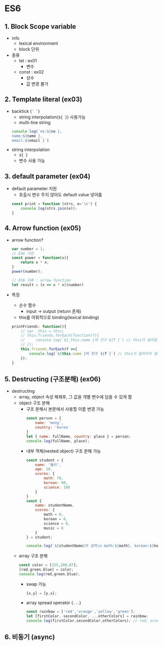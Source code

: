 # ES6

## 1. Block Scope variable

* info
    * lexical environment
    * block 단위
* 종류
    * let : ex01
        * 변수
    * const : ex02
        * 상수
        * 값 변경 불가

## 2. Template literal (ex03)

* backtick (``` ` ` ```)
    * string interpolation(``` ${ } ```) 사용가능
    * multi-line string
    ```js
    console.log(`no:${no },
    name:${name },
    email:${email }`)
    ```
* string interpolation
    * ``` ${ } ```
    * 변수 사용 가능

## 3. default parameter (ex04)

* default parameter 지원
    * 호출시 변수 주지 않아도 default value 넣어줌
    ```js
    const print = function (strs, e='\n') {
        console.log(strs.join(e));
    }
    ```

## 4. Arrow function (ex05)

* arrow function?
    ```js
    var number = 1;
    // ES6 이전
    const power = function(x){
        return x * x;
    }
    power(number);

    // ES6 이후 : arrow function
    let result = (x => x * x)(number)
    ```

* 특징
    * 순수 함수
        * input -> output (return 존재)
    * this를 어휘적으로 binding(lexical binding)
    ```js
    printFriends: function(){
        // var _this = this;
        // this.friends.forEach(function(f){
        //     console.log(`${_this.name }의 친구 ${f }`) // this가 달라짐
        // });
        this.friends.forEach(f =>{
            console.log(`${this.name }의 친구 ${f }`) // this가 달라지지 않음
        });
    }
    ```

## 5. Destructing (구조분해) (ex06)

* destructing
    * array, object 속성 해체후, 그 값을 개별 변수에 담을 수 있게 함
    * object 구조 분해
        * 구조 분해시 본문에서 사용할 이름 변경 가능
            ```js
            const person = {
                name: 'mong',
                country: 'korea'
            }
            let { name: fullName, country: place } = person;
            console.log(fullName, place);
            ```
        * 내부 객체(nested object) 구조 분해 가능
            ```js
            const student = {
                name: '둘리',
                age: 10,
                scores: {
                    math: 79,
                    korean: 90,
                    science: 100
                }
            }
            const {
                name: studentName,
                scores: {
                    math = 0,
                    korean = 0,
                    science = 0,
                    music = 0
                }
            } = student;

            console.log(`${studentName}의 성적\n math:${math}, korean:${korean}, science:${science}, music:${music}`)
            ```
    * array 구조 분해
        ```js
        const color = [155,200,87];
        [red,green,blue] = color;
        console.log(red,green,blue);
        ```
        * swap 가능
            ```js
            [x,y] = [y,x];
            ```
        * array spread operator (``` ... ```)
            ```js
            const rainbow = ['red','orange','yellow','green'];
            let [firstColor, secondColor, ...otherColors] = rainbow;
            console.log(firstColor,secondColor,otherColors); // red, orange, ['yellow','green']
            ```

## 6. 비동기 (async)